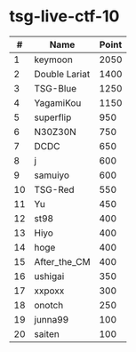 # tsg-live-ctf-10

|#  |Name|Point|
|---|----|-----|
|1|keymoon|2050
|2|Double Lariat|1400
|3|TSG-Blue|1250
|4|YagamiKou|1150
|5|superflip|950
|6|N30Z30N|750
|7|DCDC|650
|8|j|600
|9|samuiyo|600
|10|TSG-Red|550
|11|Yu|450
|12|st98|400
|13|Hiyo|400
|14|hoge|400
|15|After_the_CM|400
|16|ushigai|350
|17|xxpoxx|300
|18|onotch|250
|19|junna99|100
|20|saiten|100
